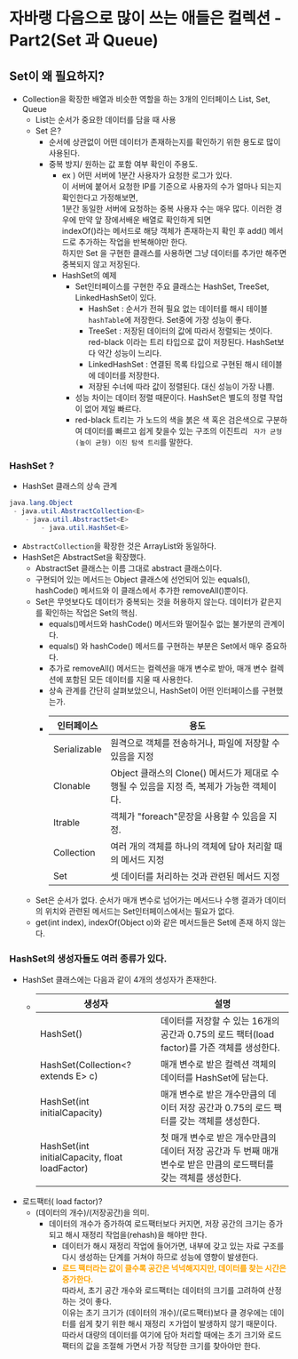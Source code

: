 # 자바랭 다음으로 많이 쓰는 애들은 컬렉션 - Part2(Set 과 Queue)

## Set이 왜 필요하지?
- Collection을 확장한 배열과 비슷한 역할을 하는 3개의 인터페이스 List, Set, Queue
  - List는 순서가 중요한 데이터를 담을 때 사용
  - Set 은?
    - 순서에 상관없이 어떤 데이터가 존재하는지를 확인하기 위한 용도로 많이 사용된다.
    - 중복 방지/ 원하는 값 포함 여부 확인이 주용도.
      - ex ) 어떤 서버에 1분간 사용자가 요청한 로그가 있다.  
      이 서버에 붙어서 요청한 IP를 기준으로 사용자의 수가 얼마나 되는지 확인한다고 가정해보면,  
      1분간 동일한 서버에 요청하는 중복 사용자 수는 매우 많다. 이러한 경우에 만약 앞 장에서배운 배열로 확인하게 되면   
      indexOf()라는 메서드로 해당 객체가 존재하는지 확인 후 add() 메서드로 추가하는 작업을 반복해야만 한다.  
      하지만 Set 을 구현한 클래스를 사용하면 그냥 데이터를 추가만 해주면 중복되지 않고 저장된다.
      - HashSet의 예제
        - Set인터페이스를 구현한 주요 클래스는 HashSet, TreeSet, LinkedHashSet이 있다.
          - HashSet : 순서가 전혀 필요 없는 데이터를 해시 테이블 `hashTable`에 저장한다. Set중에 가장 성능이 좋다.
          - TreeSet : 저장된 데이터의 값에 따라서 정렬되는 셋이다. red-black 이라는 트리 타입으로 값이 저장된다. HashSet보다 약간 성능이 느리다.
          - LinkedHashSet : 연결된 목록 타입으로 구현된 해시 테이블에 데이터를 저장한다.
          - 저장된 수너에 따라 값이 정렬된다. 대신 성능이 가장 나쁨.
        - 성능 차이는 데이터 정렬 때문이다. HashSet은 별도의 정렬 작업이 없어 제일 빠르다.
        - red-black 트리는 가 노드의 색을 붉은 색 혹은 검은색으로 구분하여 데이터를 빠르고 쉽게 찾을수 있는 구조의 이진트리 ` 자가 균형 (높이 균형) 이진 탐색 트리`를 말한다.

### HashSet ? 
- HashSet 클래스의 상속 관계
```java
java.lang.Object
 - java.util.AbstractCollection<E>
    - java.util.AbstractSet<E>
        - java.util.HashSet<E>
```

- `AbstractCollection`을 확장한 것은 ArrayList와 동일하다.
- HashSet은 AbstractSet을 확장했다.
  - AbstractSet 클래스는 이름 그대로 abstract 클래스이다.
  - 구현되어 있는 메서드는 Object 클래스에 선언되어 있는 equals(), hashCode() 메서드와 이 클래스에서 추가한 removeAll()뿐이다.
  - Set은 무엇보다도 데이터가 중복되는 것을 허용하지 않는다. 데이터가 같은지를 확인하는 작업은 Set의 핵심.
    - equals()메서드와 hashCode() 메서드와 떨어질수 없는 불가분의 관계이다.
    - equals() 와 hashCode() 메서드를 구현하는 부분은 Set에서 매우 중요하다.
    - 추가로 removeAll() 메서드는 컬렉션을 매개 변수로 받아, 매개 변수 컬렉션에 포함된 모든 데이터를 지울 때 사용한다.
    - 상속 관계를 간단히 살펴보았으니, HashSet이 어떤 인터페이스를 구현했는가.
    - |인터페이스| 용도                                                         |
      |------------------------------------------------------------|---|
      |Serializable| 원격으로 객체를 전송하거나, 파일에 저장할 수 있음을 지정                           |
      |Clonable| Object 클래스의 Clone() 메서드가 제대로 수행될 수 있음을 지정 즉, 복제가 가능한 객체이다. |
      |Itrable<E>| 객체가 "foreach"문장을 사용할 수 있음을 지정.|
      |Collection<E>|여러 개의 객체를 하나의 객체에 담아 처리할 때의 메서드 지정|
      |Set<E>|셋 데이터를 처리하는 것과 관련된 메서드 지정|
  - Set은 순서가 없다. 순서가 매개 변수로 넘어가는 메서드나 수행 결과가 데이터의 위치와 관련된 메서드는 Set인터페이스에서는 필요가 없다.
  - get(int index), indexOf(Object o)와 같은 메서드들은 Set에 존재 하지 않는다.

### HashSet의 생성자들도 여러 종류가 있다.
- HashSet 클래스에는 다음과 같이 4개의 생성자가 존재한다.
  - |생성자|설명|
    |-----|----|
    |HashSet() |데이터를 저장할 수 있는 16개의 공간과 0.75의 로드 팩터(load factor)를 가즌 객체를 생성한다.|
    |HashSet(Collection<? extends E> c) |매개 변수로 받은 컬렉션 객체의 데이터를 HashSet에 담는다.|
    |HashSet(int initialCapacity)| 매개 변수로 받은 개수만큼의 데이터 저장 공간과 0.75의 로드 팩터를 갖는 객체를 생성한다.|
    |HashSet(int initialCapacity, float loadFactor)| 첫 매개 변수로 받은 개수만큼의 데이터 저장 공간과 두 번째 매개 변수로 받은 만큼의 로드팩터를 갖는 객체를 생성한다.|
- 로드팩터( load factor)? 
  - (데이터의 개수)/(저장공간)을 의미.
    - 데이터의 개수가 증가하여 로드팩터보다 커지면, 저장 공간의 크기는 증가되고 해시 재정리 작업을(rehash)을 해야만 한다.
      - 데이터가 해시 재정리 작업에 들어가면, 내부에 갖고 있는 자료 구조를 다시 생성하는 단계를 거쳐야 하므로 성능에 영향이 발생한다.
      - <b style="color:orange">로드 팩터라는 값이 클수록 공간은 넉넉해지지만, 데이터를 찾는 시간은 증가한다.</b>  
      따라서, 초기 공간 개수와 로드팩터는 데이터의 크기를 고려하여 산정하는 것이 좋다.  
      이유는 초기 크기가 (데이터의 개수)/(로드팩터)보다 클 경우에는 데이터를 쉽게 찾기 위한 해시 재정리 ㅈ가업이 발생하지 않기 때문이다.  
      따라서 대량의 데이터를 여기에 담아 처리할 때에는 초기 크기와 로드 팩터의 값을 조절해 가면서 가장 적당한 크기를 찾아야만 한다.  
      
    
